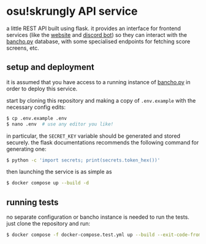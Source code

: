 # osu!skrungly API service

a little REST API built using flask. it provides an interface for frontend services (like the [website](https://github.com/skrungly/osu-skrungly-web) and [discord bot](https://github.com/skrungly/osu-skrungly-discord)) so they can interact with the [bancho.py](https://github.com/skrungly/bancho.py) database, with some specialised endpoints for fetching score screens, etc.

## setup and deployment

it is assumed that you have access to a running instance of [bancho.py](https://github.com/skrungly/bancho.py) in order to deploy this service.

start by cloning this repository and making a copy of `.env.example` with the necessary config edits:

```sh
$ cp .env.example .env
$ nano .env  # use any editor you like!
```

in particular, the `SECRET_KEY` variable should be generated and stored securely. the flask documentations recommends the following command for generating one:

```sh
$ python -c 'import secrets; print(secrets.token_hex())'
```

then launching the service is as simple as

```sh
$ docker compose up --build -d
```

## running tests

no separate configuration or bancho instance is needed to run the tests. just clone the repository and run:

```sh
$ docker compose -f docker-compose.test.yml up --build --exit-code-from flask
```
